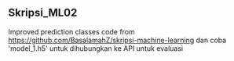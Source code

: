 ## Skripsi_ML02

Improved prediction classes code from https://github.com/BasalamahZ/skripsi-machine-learning dan coba 'model_1.h5' untuk dihubungkan ke API untuk evaluasi
